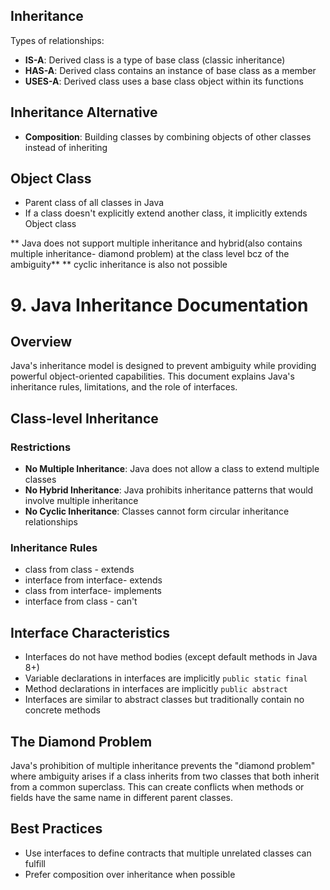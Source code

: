## Inheritance
Types of relationships:
- **IS-A**: Derived class is a type of base class (classic inheritance)
- **HAS-A**: Derived class contains an instance of base class as a member
- **USES-A**: Derived class uses a base class object within its functions

## Inheritance Alternative
- **Composition**: Building classes by combining objects of other classes instead of inheriting

## Object Class
- Parent class of all classes in Java
- If a class doesn't explicitly extend another class, it implicitly extends Object class

** Java does not support multiple inheritance and hybrid(also contains multiple inheritance- diamond problem) at the class level bcz of the ambiguity**
** cyclic inheritance is also not possible



# 9. Java Inheritance Documentation

## Overview
Java's inheritance model is designed to prevent ambiguity while providing powerful object-oriented capabilities. This document explains Java's inheritance rules, limitations, and the role of interfaces.

## Class-level Inheritance

### Restrictions

- **No Multiple Inheritance**: Java does not allow a class to extend multiple classes
- **No Hybrid Inheritance**: Java prohibits inheritance patterns that would involve multiple inheritance
- **No Cyclic Inheritance**: Classes cannot form circular inheritance relationships

### Inheritance Rules
- class from class - extends
- interface from interface- extends
- class from interface- implements
- interface from class - can't

## Interface Characteristics
- Interfaces do not have method bodies (except default methods in Java 8+)
- Variable declarations in interfaces are implicitly `public static final`
- Method declarations in interfaces are implicitly `public abstract`
- Interfaces are similar to abstract classes but traditionally contain no concrete methods

## The Diamond Problem
Java's prohibition of multiple inheritance prevents the "diamond problem" where ambiguity arises if a class inherits from two classes that both inherit from a common superclass. This can create conflicts when methods or fields have the same name in different parent classes.

## Best Practices
- Use interfaces to define contracts that multiple unrelated classes can fulfill
- Prefer composition over inheritance when possible
